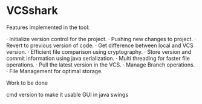 # VCSshark

Features implemented in the tool:

·       Initialize version control for the project.
·       Pushing new changes to project.
·       Revert to previous version of code.
·       Get difference between local and VCS version.
·       Efficient file comparison using cryptography.
·       Store version and commit information using java serialization.
·       Multi threading for faster file operations.
·       Pull the latest version in the VCS.
·       Manage Branch operations.
·       File Management for optimal storage.

Work to be done 

 cmd version to make it usable
 GUI in java swings
